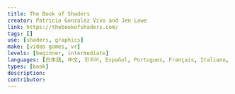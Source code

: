 ```yaml
---
title: The Book of Shaders
creator: Patricio Gonzalez Vivo and Jen Lowe
link: https://thebookofshaders.com/
tags: []
use: [shaders, graphics]
make: [video games, vr]
levels: [beginner, intermediate]
languages: [日本語, 中文, 한국어, Español, Portugues, Français, Italiano, Deutsch, Русский, English]
types: [book]
description:
contributor:
---
```

